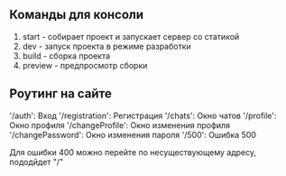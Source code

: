 ## Команды для консоли

1. start - собирает проект и запускает сервер со статикой
2. dev - запуск проекта в режиме разработки
3. build - сборка проекта
4. preview - предпросмотр сборки

## Роутинг на сайте
'/auth': Вход
'/registration': Регистрация
'/chats': Окно чатов
'/profile': Окно профиля
'/changeProfile': Окно изменения профиля
'/changePassword': Окно изменения пароля
'/500': Ошибка 500

Для ошибки 400 можно перейте по несуществующему адресу, пододйдет "/"